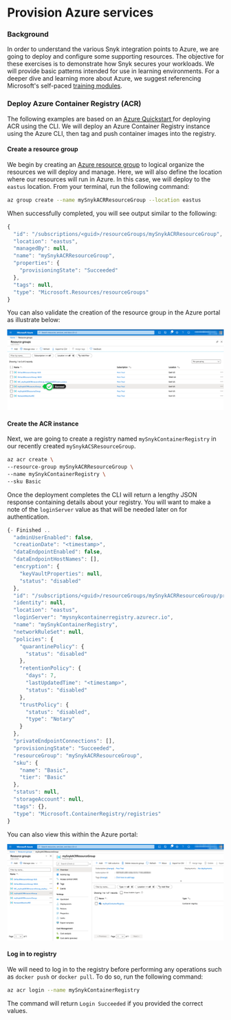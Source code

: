 # Provision Azure services

### Background

In order to understand the various Snyk integration points to Azure, we are going to deploy and configure some supporting resources. The objective for these exercises is to demonstrate how Snyk secures your workloads. We will provide basic patterns intended for use in learning environments. For a deeper dive and learning more about Azure, we suggest referencing Microsoft's self-paced [training modules](https://docs.microsoft.com/en-us/learn/browse/?products=azure).

### Deploy Azure Container Registry \(ACR\)

The following examples are based on an [Azure Quickstart ](https://docs.microsoft.com/en-us/azure/container-registry/container-registry-get-started-azure-cli)for deploying ACR using the CLI. We will deploy an Azure Container Registry instance using the Azure CLI, then tag and push container images into the registry.

#### Create a resource group

We begin by creating an [Azure resource group](https://docs.microsoft.com/en-us/learn/modules/control-and-organize-with-azure-resource-manager/2-principles-of-resource-groups) to logical organize the resources we will deploy and manage. Here, we will also define the location where our resources will run in Azure. In this case, we will deploy to the `eastus` location. From your terminal, run the following command:

```bash
az group create --name mySnykACRResourceGroup --location eastus
```

When successfully completed, you will see output similar to the following:

```javascript
{
  "id": "/subscriptions/<guid>/resourceGroups/mySnykACRResourceGroup",
  "location": "eastus",
  "managedBy": null,
  "name": "mySnykACRResourceGroup",
  "properties": {
    "provisioningState": "Succeeded"
  },
  "tags": null,
  "type": "Microsoft.Resources/resourceGroups"
}
```

You can also validate the creation of the resource group in the Azure portal as illustrate below:

![](../../../../.gitbook/assets/azure_resource_groups_05.png)

#### Create the ACR instance

Next, we are going to create a registry named `mySnykContainerRegistry` in our recently created `mySnykACSResourceGroup`. 

```bash
az acr create \
--resource-group mySnykACRResourceGroup \
--name mySnykContainerRegistry \
--sku Basic
```

Once the deployment completes the CLI will return a lengthy JSON response containing details about your registry. You will want to make a note of the `loginServer` value as that will be needed later on for authentication.

```javascript
{- Finished ..
  "adminUserEnabled": false,
  "creationDate": "<timestamp>",
  "dataEndpointEnabled": false,
  "dataEndpointHostNames": [],
  "encryption": {
    "keyVaultProperties": null,
    "status": "disabled"
  },
  "id": "/subscriptions/<guid>/resourceGroups/mySnykACRResourceGroup/providers/Microsoft.ContainerRegistry/registries/mySnykContainerRegistry",
  "identity": null,
  "location": "eastus",
  "loginServer": "mysnykcontainerregistry.azurecr.io",
  "name": "mySnykContainerRegistry",
  "networkRuleSet": null,
  "policies": {
    "quarantinePolicy": {
      "status": "disabled"
    },
    "retentionPolicy": {
      "days": 7,
      "lastUpdatedTime": "<timestamp>",
      "status": "disabled"
    },
    "trustPolicy": {
      "status": "disabled",
      "type": "Notary"
    }
  },
  "privateEndpointConnections": [],
  "provisioningState": "Succeeded",
  "resourceGroup": "mySnykACRResourceGroup",
  "sku": {
    "name": "Basic",
    "tier": "Basic"
  },
  "status": null,
  "storageAccount": null,
  "tags": {},
  "type": "Microsoft.ContainerRegistry/registries"
}
```

You can also view this within the Azure portal:

![](../../../../.gitbook/assets/azure_resource_groups_06.png)

#### Log in to registry

We will need to log in to the registry before performing any operations such as `docker push` or `docker pull`. To do so, run the following command:

```bash
az acr login --name mySnykContainerRegistry
```

The command will return `Login Succeeded` if you provided the correct values.


